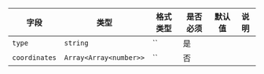 | 字段 | 类型 | 格式类型 | 是否必须 | 默认值 | 说明 |
|---|---|---|---|---|---|
| `type` | `string` | `` | 是 |  |
| `coordinates` | `Array<Array<number>>` | `` | 否 |  |
